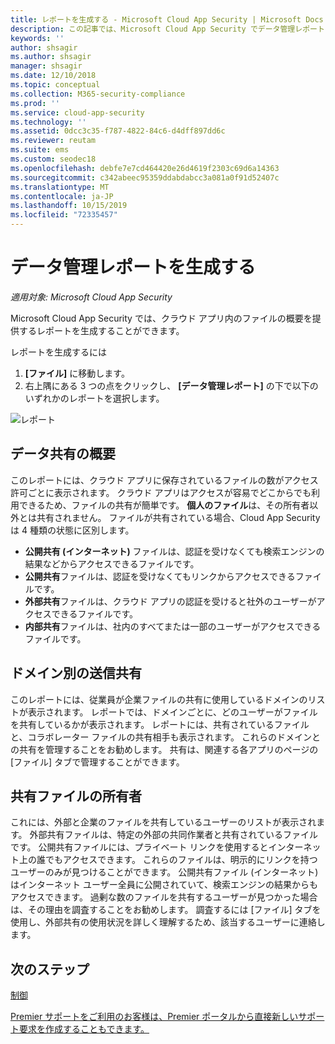 ```yaml
---
title: レポートを生成する - Microsoft Cloud App Security | Microsoft Docs
description: この記事では、Microsoft Cloud App Security でデータ管理レポートを生成する手順を説明します。
keywords: ''
author: shsagir
ms.author: shsagir
manager: shsagir
ms.date: 12/10/2018
ms.topic: conceptual
ms.collection: M365-security-compliance
ms.prod: ''
ms.service: cloud-app-security
ms.technology: ''
ms.assetid: 0dcc3c35-f787-4822-84c6-d4dff897dd6c
ms.reviewer: reutam
ms.suite: ems
ms.custom: seodec18
ms.openlocfilehash: debfe7e7cd464420e26d4619f2303c69d6a14363
ms.sourcegitcommit: c342abeec95359ddabdabcc3a081a0f91d52407c
ms.translationtype: MT
ms.contentlocale: ja-JP
ms.lasthandoff: 10/15/2019
ms.locfileid: "72335457"
---
```

# <a name="generate-data-management-reports"></a>データ管理レポートを生成する

*適用対象: Microsoft Cloud App Security*

Microsoft Cloud App Security では、クラウド アプリ内のファイルの概要を提供するレポートを生成することができます。

レポートを生成するには

1. **[ファイル]** に移動します。 
2. 右上隅にある 3 つの点をクリックし、 **[データ管理レポート]** の下で以下のいずれかのレポートを選択します。

 ![レポート](./media/reports.png)

## <a name="data-sharing-overview"></a>データ共有の概要 

このレポートには、クラウド アプリに保存されているファイルの数がアクセス許可ごとに表示されます。 クラウド アプリはアクセスが容易でどこからでも利用できるため、ファイルの共有が簡単です。 **個人のファイル**は、その所有者以外とは共有されません。 ファイルが共有されている場合、Cloud App Security は 4 種類の状態に区別します。
- **公開共有 (インターネット)** ファイルは、認証を受けなくても検索エンジンの結果などからアクセスできるファイルです。
 - **公開共有**ファイルは、認証を受けなくてもリンクからアクセスできるファイルです。
 - **外部共有**ファイルは、クラウド アプリの認証を受けると社外のユーザーがアクセスできるファイルです。
- **内部共有**ファイルは、社内のすべてまたは一部のユーザーがアクセスできるファイルです。

## <a name="outbound-sharing-by-domain"></a>ドメイン別の送信共有

このレポートには、従業員が企業ファイルの共有に使用しているドメインのリストが表示されます。 レポートでは、ドメインごとに、どのユーザーがファイルを共有しているかが表示されます。 レポートには、共有されているファイルと、コラボレーター ファイルの共有相手も表示されます。 これらのドメインとの共有を管理することをお勧めします。 共有は、関連する各アプリのページの [ファイル] タブで管理することができます。

## <a name="owners-of-shared-files"></a>共有ファイルの所有者

これには、外部と企業のファイルを共有しているユーザーのリストが表示されます。 外部共有ファイルは、特定の外部の共同作業者と共有されているファイルです。 公開共有ファイルには、プライベート リンクを使用するとインターネット上の誰でもアクセスできます。 これらのファイルは、明示的にリンクを持つユーザーのみが見つけることができます。 公開共有ファイル (インターネット) はインターネット ユーザー全員に公開されていて、検索エンジンの結果からもアクセスできます。 過剰な数のファイルを共有するユーザーが見つかった場合は、その理由を調査することをお勧めします。 調査するには [ファイル] タブを使用し、外部共有の使用状況を詳しく理解するため、該当するユーザーに連絡します。


  
## <a name="next-steps"></a>次のステップ 
[制御](control.md)   

[Premier サポートをご利用のお客様は、Premier ポータルから直接新しいサポート要求を作成することもできます。](https://premier.microsoft.com/)  
  
  
